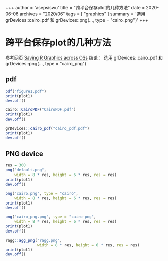 +++
author = 'asepsiswu'
title = "跨平台保存plot的几种方法"
date = 2020-06-06
archives = "2020/06" 
tags = [ "graphics" ]
summary = '选用 grDevices::cairo_pdf 和 grDevices::png(…, type = "cairo_png")'
+++

# 跨平台保存plot的几种方法
参考网页
[Saving R Graphics across OSs](https://gist.github.com/csgillespie/eaa334e7455d3bb2fe967f5dc8614853)
结论： 选用 grDevices::cairo\_pdf 和 grDevices::png(…, type = "cairo\_png")
## pdf 
```r
pdf("figure1.pdf")
print(plot1)
dev.off()
```
```r
Cairo::CairoPDF("CairoPDF.pdf")
print(plot1)
dev.off()
```

```r
grDevices::cairo_pdf("cairo_pdf.pdf")
print(plot1)
dev.off()
```


## PNG device
```r
res = 300
png("default.png", 
    width = 8 * res, height = 6 * res, res = res)
print(plot1)
dev.off()
```

```r
png("cairo.png", type = "cairo",
    width = 8 * res, height = 6 * res, res = res)
print(plot1)
dev.off()
```

```r
png("cairo_png.png", type = "cairo-png",
    width = 8 * res, height = 6 * res, res = res)
print(plot1)
dev.off()
```

```r
ragg::agg_png("ragg.png",
              width = 8 * res, height = 6 * res, res = res)
print(plot1)
dev.off()
```
